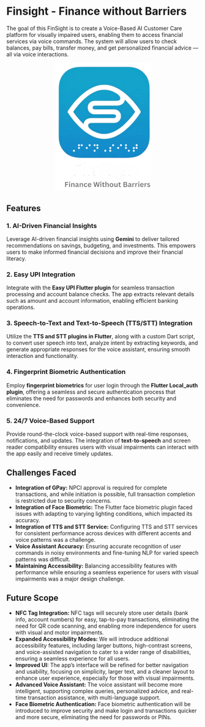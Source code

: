 # Finsight - Finance without Barriers

The goal of this FinSight is to create a Voice-Based AI Customer Care platform for visually impaired users, enabling them to access financial services via voice commands. The system will allow users to check balances, pay bills, transfer money, and get personalized financial advice — all via voice interactions.

<p align="center">
  <img src="Assets/logo1.png" alt="Architecture Diagram" style="width:250px;" />
</p>

## Features

### 1. **AI-Driven Financial Insights**
   Leverage AI-driven financial insights using **Gemini** to deliver tailored recommendations on savings, budgeting, and investments. This empowers users to make informed financial decisions and improve their financial literacy.

### 2. **Easy UPI Integration**
   Integrate with the **Easy UPI Flutter plugin** for seamless transaction processing and account balance checks. The app extracts relevant details such as amount and account information, enabling efficient banking operations.

### 3. **Speech-to-Text and Text-to-Speech (TTS/STT) Integration**
   Utilize the **TTS and STT plugins in Flutter**, along with a custom Dart script, to convert user speech into text, analyze intent by extracting keywords, and generate appropriate responses for the voice assistant, ensuring smooth interaction and functionality.

### 4. **Fingerprint Biometric Authentication**
   Employ **fingerprint biometrics** for user login through the **Flutter Local_auth plugin**, offering a seamless and secure authentication process that eliminates the need for passwords and enhances both security and convenience.

### 5. **24/7 Voice-Based Support**
   Provide round-the-clock voice-based support with real-time responses, notifications, and updates. The integration of **text-to-speech** and screen reader compatibility ensures users with visual impairments can interact with the app easily and receive timely updates.


   ## Challenges Faced

- **Integration of GPay:** NPCI approval is required for complete transactions, and while initiation is possible, full transaction completion is restricted due to security concerns.
- **Integration of Face Biometric:** The Flutter face biometric plugin faced issues with adapting to varying lighting conditions, which impacted its accuracy.
- **Integration of TTS and STT Service:** Configuring TTS and STT services for consistent performance across devices with different accents and voice patterns was a challenge.
- **Voice Assistant Accuracy:** Ensuring accurate recognition of user commands in noisy environments and fine-tuning NLP for varied speech patterns was difficult.
- **Maintaining Accessibility:** Balancing accessibility features with performance while ensuring a seamless experience for users with visual impairments was a major design challenge.

## Future Scope

- **NFC Tag Integration:** NFC tags will securely store user details (bank info, account numbers) for easy, tap-to-pay transactions, eliminating the need for QR code scanning, and enabling more independence for users with visual and motor impairments.
- **Expanded Accessibility Modes:** We will introduce additional accessibility features, including larger buttons, high-contrast screens, and voice-assisted navigation to cater to a wider range of disabilities, ensuring a seamless experience for all users.
- **Improved UI:** The app’s interface will be refined for better navigation and usability, focusing on simplicity, larger text, and a cleaner layout to enhance user experience, especially for those with visual impairments.
- **Advanced Voice Assistant:** The voice assistant will become more intelligent, supporting complex queries, personalized advice, and real-time transaction assistance, with multi-language support.
- **Face Biometric Authentication:** Face biometric authentication will be introduced to improve security and make login and transactions quicker and more secure, eliminating the need for passwords or PINs.

